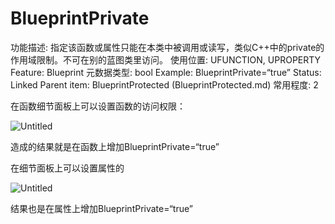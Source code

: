 # BlueprintPrivate

功能描述: 指定该函数或属性只能在本类中被调用或读写，类似C++中的private的作用域限制。不可在别的蓝图类里访问。
使用位置: UFUNCTION, UPROPERTY
Feature: Blueprint
元数据类型: bool
Example: BlueprintPrivate=“true”
Status: Linked
Parent item: BlueprintProtected (BlueprintProtected.md)
常用程度: 2

在函数细节面板上可以设置函数的访问权限：

![Untitled](BlueprintPrivate/Untitled.png)

造成的结果就是在函数上增加BlueprintPrivate=“true”

在细节面板上可以设置属性的

![Untitled](BlueprintPrivate/Untitled%201.png)

结果也是在属性上增加BlueprintPrivate=“true”